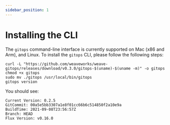 ```yaml
---
sidebar_position: 1
---
```


# Installing the CLI

The `gitops` command-line interface is currently supported on Mac (x86 and Arm), and Linux.
To install the `gitops` CLI, please follow the following steps:

```console
curl -L "https://github.com/weaveworks/weave-gitops/releases/download/v0.3.0/gitops-$(uname)-$(uname -m)" -o gitops
chmod +x gitops
sudo mv ./gitops /usr/local/bin/gitops
gitops version
```

You should see:

```console
Current Version: 0.2.5
GitCommit: 00a5e5bb3307a1e8f01cc66b6c514850f2a10e9a
BuildTime: 2021-09-08T23:56:57Z
Branch: HEAD
Flux Version: v0.16.0
```
